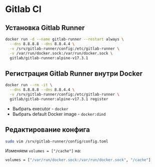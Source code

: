 # Gitlab CI

## Установка Gitlab Runner
```bash
docker run -d --name gitlab-runner --restart always \
  --dns 8.8.8.8 --dns 8.8.4.4 \
  -v /srv/gitlab-runner/config:/etc/gitlab-runner \
  -v /var/run/docker.sock:/var/run/docker.sock \
  gitlab/gitlab-runner:alpine-v17.3.1
```

## Регистрация Gitlab Runner внутри Docker
```bash
docker run --rm -it \
  --dns 8.8.8.8 --dns 8.8.4.4 \
  -v /srv/gitlab-runner/config:/etc/gitlab-runner \
  gitlab/gitlab-runner:alpine-v17.3.1 register
```
- Выбрать executor - `docker`
- Выбрать default Docker image - `docker:dind`

## Редактирование конфига
```bash
sudo vim /srv/gitlab-runner/config/config.toml
```
Изменяем `volumes = ["/cache"]` на:
```bash
volumes = ["/var/run/docker.sock:/var/run/docker.sock", "/cache"]
```